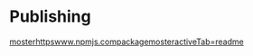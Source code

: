 # Publishing 

[mosterhttpswww.npmjs.compackagemosteractiveTab=readme](mosterhttpswww.npmjs.compackagemosteractiveTab=readme)
